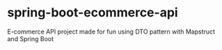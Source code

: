 # spring-boot-ecommerce-api

E-commerce API project made for fun using DTO pattern with Mapstruct and Spring Boot
